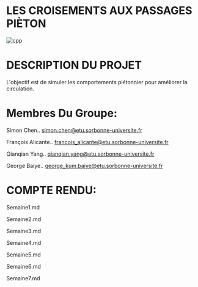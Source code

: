 # LES CROISEMENTS AUX PASSAGES PIÈTON

![cpp](https://github.com/user-attachments/assets/67459fe5-8457-4bfc-a443-3049f7916baa)

# DESCRIPTION DU PROJET
L'objectif est de simuler les comportements piétonnier pour améliorer la circulation.

# Membres Du Groupe:
Simon Chen.. simon.chen@etu.sorbonne-universite.fr

François Alicante.. francois_alicante@etu.sorbonne-universite.fr

Qianqian Yang.. qianqian.yang@etu.sorbonne-universite.fr

George Baiye.. george_kum.baiye@etu.sorbonne-universite.fr

# COMPTE RENDU:

Semaine1.md

Semaine2.md

Semaine3.md

Semaine4.md

Semaine5.md

Semaine6.md

Semaine7.md


